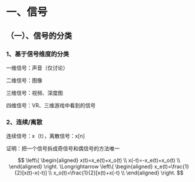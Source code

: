 

# 一、信号

## （一）、信号的分类

### 1、基于信号维度的分类

一维信号：声音（仅讨论）

二维信号：图像

三维信号：视频、深度图

四维信号：VR、三维游戏中看到的信号

### 2、连续/离散

连续信号：x（t），离散信号：x[n]

证明：把一个信号拆成奇信号和偶信号的方法唯一

$$
\left\{
	\begin{aligned}
		x(t)=x_e(t)+x_o(t) \\
		x(-t)=-x_e(t)+x_o(t) \\
	\end{aligned}
\right.
\Longrightarrow
\left\{
	\begin{aligned}
		x_e(t)=\frac{1}{2}[x(t)-x(-t)] \\
		x_o(t)=\frac{1}{2}[x(t)+x(-t) \\
	\end{aligned}
\right.
$$
